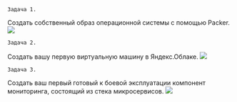     Задача 1.
Создать собственный образ операционной системы с помощью Packer.
![](/home/eugene/Изображения/ex1.png)
    
    Задача 2.
Создать вашу первую виртуальную машину в Яндекс.Облаке.
![](/home/eugene/Изображения/ex2.png)

    Задача 3.
Создать ваш первый готовый к боевой эксплуатации компонент мониторинга, состоящий из стека микросервисов.
![](/home/eugene/Изображения/ex3.png)